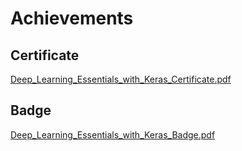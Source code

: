 

# Achievements
## Certificate
[Deep_Learning_Essentials_with_Keras_Certificate.pdf](https://prod-files-secure.s3.us-west-2.amazonaws.com/03e82b26-cccb-4906-bb56-adabcbdc0655/f5cf1405-8a02-49a4-beb6-3d50b033ba6e/Deep_Learning_Essentials_with_Keras_Certificate.pdf?X-Amz-Algorithm=AWS4-HMAC-SHA256&X-Amz-Content-Sha256=UNSIGNED-PAYLOAD&X-Amz-Credential=ASIAZI2LB4663PVHMZ3J%2F20250204%2Fus-west-2%2Fs3%2Faws4_request&X-Amz-Date=20250204T171246Z&X-Amz-Expires=3600&X-Amz-Security-Token=IQoJb3JpZ2luX2VjEBkaCXVzLXdlc3QtMiJGMEQCIH8dW%2BeJ5L%2BfAvoQYiWfHGgzEW2oZ5z3bBuZIvHocZD0AiAqlmkBbDJPUIlmjvSHgadctq3T2Ya8b506a2xgG%2B9OISr%2FAwgyEAAaDDYzNzQyMzE4MzgwNSIMtP0Zr7d5hTiKBE52KtwDcfVUKmjteawKAtBRLGEFUuqlC388yj1edpP69bYGpYPNSB58krpDRZ5ccxUuCHBr4IrNImTidnuaQn73XfYOfazXg6n6T9OuVczShW5%2BtWzOdGDeesRyuA31amONps9iwW63S%2F9B%2FKcfAUPKTWYI9322i3PV9AWd%2F5IXnG%2B8wWD0CNPFWoiHcsEH0jzBlc5HBKa2nRHqLK3CympFr8UYp6ln21k5OiVdZt8%2BWguZwc75sdHOHMFBcN%2FERUjMr62Hvxp%2FuCX3xXprsarVh1H%2F5T1wSz7KedJqzsD2nWhuSI8Xtp6IQFOIhkLzN0joOqhI6LGBhVJ3O6GuQBXt8cv2JaFHaG%2F9iWThaMhJ7VXFSoNv2yUdPZmrFsu8Vly4BAzW0ySPERzI77gw46lnvUzsdXja55vA5C0hG3g33WFqdsEwM%2Fz3g%2B4IA2RHkRNmNi%2Fi6J268iqfXoKBVd3wIDJm62aUPhVa7%2BkZ%2FFmbmzfz14AekOnV3grdKFl%2BbON5GpRz9ZeBlrh6Btt9AzV%2FNlJUEX2DmH6nXtNcNW2b921kMw93bnAMzIcT1Rop0jOV%2B8aWIV00j5r%2Be%2BLCoCipM8lUpFmSguvJnVlzeLdXVyuPuJ7OS1yq1zs5VXmp%2BMcw4IOJvQY6pgGP5XU%2FnVFMYZD0rhlYkemEucCJeX%2F3cxLNT7aPhcxnBhPs4Yb9NPscZGqqUFbLRJFv6NwOyfRyyUj1aIedlVTfxdBZ%2BCknsuodsUqsBgGNuU0G7AWWLwXansEd6VhK5WlZD7Fn%2BiXaE5pHNRpTGEu4SfHVQd%2F5AbYDBqwMOdCOMW3tuRajDNMW%2BoYZY69fP7QVBBoN1uSslw5uIecc2SslAb4YGM%2F7&X-Amz-Signature=e7382842c9ba76e716826b92a03c6337138e72170501b8efc87960221a3ce0eb&X-Amz-SignedHeaders=host&x-id=GetObject)
## Badge
[Deep_Learning_Essentials_with_Keras_Badge.pdf](https://prod-files-secure.s3.us-west-2.amazonaws.com/03e82b26-cccb-4906-bb56-adabcbdc0655/5c209097-6d96-477f-a031-edc11aa6225f/Deep_Learning_Essentials_with_Keras_Badge.pdf?X-Amz-Algorithm=AWS4-HMAC-SHA256&X-Amz-Content-Sha256=UNSIGNED-PAYLOAD&X-Amz-Credential=ASIAZI2LB4663PVHMZ3J%2F20250204%2Fus-west-2%2Fs3%2Faws4_request&X-Amz-Date=20250204T171247Z&X-Amz-Expires=3600&X-Amz-Security-Token=IQoJb3JpZ2luX2VjEBkaCXVzLXdlc3QtMiJGMEQCIH8dW%2BeJ5L%2BfAvoQYiWfHGgzEW2oZ5z3bBuZIvHocZD0AiAqlmkBbDJPUIlmjvSHgadctq3T2Ya8b506a2xgG%2B9OISr%2FAwgyEAAaDDYzNzQyMzE4MzgwNSIMtP0Zr7d5hTiKBE52KtwDcfVUKmjteawKAtBRLGEFUuqlC388yj1edpP69bYGpYPNSB58krpDRZ5ccxUuCHBr4IrNImTidnuaQn73XfYOfazXg6n6T9OuVczShW5%2BtWzOdGDeesRyuA31amONps9iwW63S%2F9B%2FKcfAUPKTWYI9322i3PV9AWd%2F5IXnG%2B8wWD0CNPFWoiHcsEH0jzBlc5HBKa2nRHqLK3CympFr8UYp6ln21k5OiVdZt8%2BWguZwc75sdHOHMFBcN%2FERUjMr62Hvxp%2FuCX3xXprsarVh1H%2F5T1wSz7KedJqzsD2nWhuSI8Xtp6IQFOIhkLzN0joOqhI6LGBhVJ3O6GuQBXt8cv2JaFHaG%2F9iWThaMhJ7VXFSoNv2yUdPZmrFsu8Vly4BAzW0ySPERzI77gw46lnvUzsdXja55vA5C0hG3g33WFqdsEwM%2Fz3g%2B4IA2RHkRNmNi%2Fi6J268iqfXoKBVd3wIDJm62aUPhVa7%2BkZ%2FFmbmzfz14AekOnV3grdKFl%2BbON5GpRz9ZeBlrh6Btt9AzV%2FNlJUEX2DmH6nXtNcNW2b921kMw93bnAMzIcT1Rop0jOV%2B8aWIV00j5r%2Be%2BLCoCipM8lUpFmSguvJnVlzeLdXVyuPuJ7OS1yq1zs5VXmp%2BMcw4IOJvQY6pgGP5XU%2FnVFMYZD0rhlYkemEucCJeX%2F3cxLNT7aPhcxnBhPs4Yb9NPscZGqqUFbLRJFv6NwOyfRyyUj1aIedlVTfxdBZ%2BCknsuodsUqsBgGNuU0G7AWWLwXansEd6VhK5WlZD7Fn%2BiXaE5pHNRpTGEu4SfHVQd%2F5AbYDBqwMOdCOMW3tuRajDNMW%2BoYZY69fP7QVBBoN1uSslw5uIecc2SslAb4YGM%2F7&X-Amz-Signature=de06fde5fbda84b164f58ea2c6b2c450fff14396ea7f47e58b5e04c0493144e0&X-Amz-SignedHeaders=host&x-id=GetObject)
